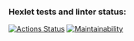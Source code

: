 ### Hexlet tests and linter status:
[![Actions Status](https://github.com/Slava-TVA/frontend-project-lvl2/workflows/hexlet-check/badge.svg)](https://github.com/Slava-TVA/frontend-project-lvl2/actions)
[![Maintainability](https://api.codeclimate.com/v1/badges/e38ecadf4905f4384bea/maintainability)](https://codeclimate.com/github/Slava-TVA/frontend-project-lvl2/maintainability)
